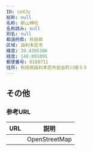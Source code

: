 ```yaml
---
ID: ceXJy
総称: null
名称: 新山神社
名称読み: null
別名: null
都道府県: 秋田県
区域: 由利本荘市
緯度: 39.4395306
経度: 140.091091
郵便番号: 0180711
住所: 秋田県由利本荘市岩谷町川端５９
---
```


## その他

### 参考URL

| URL | 説明          |
| --- | ------------- |
|     | OpenStreetMap |
